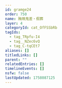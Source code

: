 ```yaml
---
id: gramge24
order: 750
name: 贿赂鬼差・假葬
layer: 4
categoryId: cat_OfFSSbRb
tagIds:
  - tag_TRpfu-I4
  - tag__NZec6vQ
  - tag_C-tqCEt7
aliases: []
titledLinks: []
parent: ""
relatedEntries: []
timelineEvents: []
nsfw: false
lastUpdated: 1758087125
---
```


